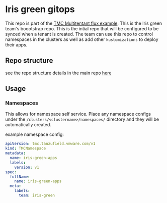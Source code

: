 # Iris green gitops

This repo is part of the [TMC Multitentant flux example](https://github.com/warroyo/flux-tmc-multitenant). This is the Iris green team's boootstrap repo. This is the intial repo that will be configured to be synced when a tenant is created. The team can use this repo to control namespaces in the clusters as well as add other `kustomizations` to deploy their apps.


## Repo structure

see the repo structure details in the main repo [here](https://github.com/warroyo/flux-tmc-multitenant#tenant-repo-structure)


## Usage

### Namespaces

This allows for namespace self service. Place any namespace configs under the `/clusters/<clustername>/namespaces/` directory and they will be automatically created.

example namespace config:

```yaml
apiVersion: tmc.tanzufield.vmware.com/v1
kind: TMCNamespace
metadata:
  name: iris-green-apps
  labels:
    version: v1
spec:
  fullName:
    name: iris-green-apps
  meta:
    labels:
      team: iris-green
```


### 